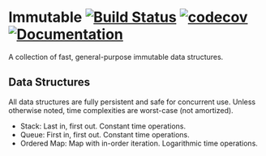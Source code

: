 # Immutable [![Build Status](https://travis-ci.org/ccbrown/go-immutable.svg?branch=master)](https://travis-ci.org/ccbrown/go-immutable) [![codecov](https://codecov.io/gh/ccbrown/go-immutable/branch/master/graph/badge.svg)](https://codecov.io/gh/ccbrown/go-immutable) [![Documentation](https://godoc.org/github.com/ccbrown/go-immutable?status.svg)](https://godoc.org/github.com/ccbrown/go-immutable)

A collection of fast, general-purpose immutable data structures.

## Data Structures

All data structures are fully persistent and safe for concurrent use. Unless otherwise noted, time complexities are worst-case (not amortized).

* Stack: Last in, first out. Constant time operations.
* Queue: First in, first out. Constant time operations.
* Ordered Map: Map with in-order iteration. Logarithmic time operations.
